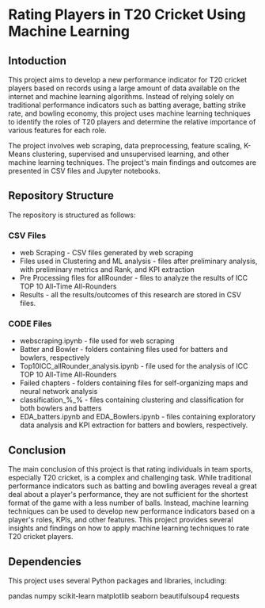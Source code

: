 # Rating Players in T20 Cricket Using Machine Learning

## Intoduction
This project aims to develop a new performance indicator for T20 cricket players based on records using a large amount of data available on the internet and machine learning algorithms. Instead of relying solely on traditional performance indicators such as batting average, batting strike rate, and bowling economy, this project uses machine learning techniques to identify the roles of T20 players and determine the relative importance of various features for each role.

The project involves web scraping, data preprocessing, feature scaling, K-Means clustering, supervised and unsupervised learning, and other machine learning techniques. The project's main findings and outcomes are presented in CSV files and Jupyter notebooks.

## Repository Structure
The repository is structured as follows:

### CSV Files

* web Scraping - CSV files generated by web scraping
* Files used in Clustering and ML analysis - files after preliminary analysis, with preliminary metrics and Rank, and KPI extraction
* Pre Processing files for allRounder - files to analyze the results of ICC TOP 10 All-Time All-Rounders
* Results - all the results/outcomes of this research are stored in CSV files.

### CODE Files

* webscraping.ipynb - file used for web scraping
* Batter and Bowler - folders containing files used for batters and bowlers, respectively
* Top10ICC_allRounder_analysis.ipynb - file used for the analysis of ICC TOP 10 All-Time All-Rounders
* Failed chapters - folders containing files for self-organizing maps and neural network analysis
* classification_%_% - files containing clustering and classification for both bowlers and batters
* EDA_batters.ipynb and EDA_Bowlers.ipynb - files containing exploratory data analysis and KPI extraction for batters and bowlers, respectively.

## Conclusion
The main conclusion of this project is that rating individuals in team sports, especially T20 cricket, is a complex and challenging task. While traditional performance indicators such as batting and bowling averages reveal a great deal about a player's performance, they are not sufficient for the shortest format of the game with a less number of balls. Instead, machine learning techniques can be used to develop new performance indicators based on a player's roles, KPIs, and other features. This project provides several insights and findings on how to apply machine learning techniques to rate T20 cricket players.

## Dependencies
This project uses several Python packages and libraries, including:

pandas
numpy
scikit-learn
matplotlib
seaborn
beautifulsoup4
requests
